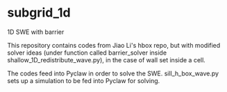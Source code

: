 # subgrid_1d
1D SWE with barrier 

This repository contains codes from Jiao Li's hbox repo, but with modified solver ideas (under function called barrier_solver inside shallow_1D_redistribute_wave.py), in the case of wall set inside a cell.

The codes feed into Pyclaw in order to solve the SWE. sill_h_box_wave.py sets up a simulation to be fed into Pyclaw for solving.
